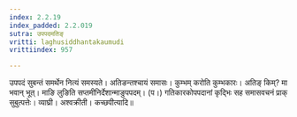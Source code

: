 ```yaml
---
index: 2.2.19
index_padded: 2.2.019
sutra: उपपदमतिङ्
vritti: laghusiddhantakaumudi
vrittiindex: 957

---
```

उपपदं सुबन्तं समर्थेन नित्यं समस्यते। अतिङन्तश्चायं समासः। कुम्भम् करोति कुम्भकारः। अतिङ् किम्? मा भवान् भूत्। माङि लुङिति सप्तमीनिर्देशान्माङुपपदम्। (प।) गतिकारकोपपदानां कृद्भिः सह समासवचनं प्राक् सुबुत्पत्तेः। व्याघ्री। अश्वक्रीती। कच्छपीत्यादि॥